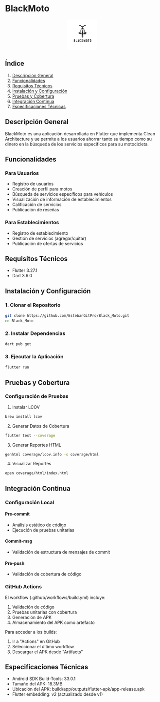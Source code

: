 # BlackMoto
<div style="text-align:center">
    <img src="./assets/icon_1.png" style="width:100px; height:100px;" alt="icon">
</div>

## Índice
1. [Descripción General](#descripción-general)
2. [Funcionalidades](#funcionalidades)
3. [Requisitos Técnicos](#requisitos-técnicos)
4. [Instalación y Configuración](#instalación-y-configuración)
5. [Pruebas y Cobertura](#pruebas-y-cobertura)
6. [Integración Continua](#integración-continua)
7. [Especificaciones Técnicas](#especificaciones-técnicas)

## Descripción General
BlackMoto es una aplicación desarrollada en Flutter que implementa Clean Architecture y ue permite a los usuarios ahorrar tanto su tiempo como su dinero en la búsqueda de los servicios especificos para su motocicleta.

## Funcionalidades

### Para Usuarios
- Registro de usuarios
- Creación de perfil para motos
- Búsqueda de servicios específicos para vehículos
- Visualización de información de establecimientos
- Calificación de servicios
- Publicación de reseñas

### Para Establecimientos
- Registro de establecimiento
- Gestión de servicios (agregar/quitar)
- Publicación de ofertas de servicios

## Requisitos Técnicos
- Flutter 3.27.1
- Dart 3.6.0

## Instalación y Configuración

### 1. Clonar el Repositorio
```bash
git clone https://github.com/EstebanGitPro/Black_Moto.git
cd Black_Moto
```

### 2. Instalar Dependencias
```bash
dart pub get
```

### 3. Ejecutar la Aplicación
```bash
flutter run
```

## Pruebas y Cobertura

### Configuración de Pruebas
1. Instalar LCOV
```bash
brew install lcov
```

2. Generar Datos de Cobertura
```bash
flutter test --coverage
```

3. Generar Reportes HTML
```bash
genhtml coverage/lcov.info -o coverage/html
```

4. Visualizar Reportes
```bash
open coverage/html/index.html
```

## Integración Continua

### Configuración Local
#### Pre-commit
- Análisis estático de código
- Ejecución de pruebas unitarias

#### Commit-msg
- Validación de estructura de mensajes de commit

#### Pre-push
- Validación de cobertura de código

### GitHub Actions
El workflow (.github/workflows/build.yml) incluye:
1. Validación de código
2. Pruebas unitarias con cobertura
3. Generación de APK
4. Almacenamiento del APK como artefacto

Para acceder a los builds:
1. Ir a "Actions" en GitHub
2. Seleccionar el último workflow
3. Descargar el APK desde "Artifacts"

## Especificaciones Técnicas
- Android SDK Build-Tools: 33.0.1
- Tamaño del APK: 18.3MB
- Ubicación del APK: build/app/outputs/flutter-apk/app-release.apk
- Flutter embedding: v2 (actualizado desde v1)
